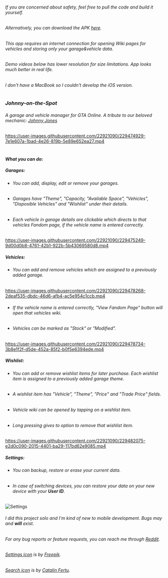 ###### _If you are concerned about safety, feel free to pull the code and build it yourself._
###### _Alternatively, you can download the APK [here](./apk/)._
###### _This app requires an internet connection for opening Wiki pages for vehicles and storing only your garage&vehicle data._
###### _Demo videos below has lower resolution for size limitations. App looks much better in real life._
###### _I don't have a MacBook so I couldn't develop the iOS version._

#
### _Johnny-on-the-Spot_
###### A garage and vehicle manager for GTA Online. A tribute to our beloved mechanic: [Johnny Jones](https://gta.fandom.com/wiki/Garage_Mechanic)

https://user-images.githubusercontent.com/22921090/229474929-7e1e607a-1bad-4e26-819b-5e89e652ea27.mp4

#
#### _What you can do:_
##### _Garages:_

* ###### You can add, display, edit or remove your garages.
* ###### Garages have "Theme", "Capacity, "Available Space", "Vehicles", "Disposible Vehicles" and "Wishlist" under their details.
* ###### Each vehicle in garage details are clickable which directs to that vehicles Fandom page, if the vehicle name is entered correctly.

https://user-images.githubusercontent.com/22921090/229475249-9d00d0b8-4761-42b1-922b-5b43069580d8.mp4

##### _Vehicles:_
* ###### You can add and remove vehicles which are assigned to a previously added garage.

https://user-images.githubusercontent.com/22921090/229478268-2deaf535-dbdc-46d6-afb4-ac5e954c1ccb.mp4

* ###### If the vehicle name is entered correctly, "View Fandom Page" button will open that vehicles wiki.
* ###### Vehicles can be marked as "Stock" or "Modified".

https://user-images.githubusercontent.com/22921090/229478734-3b8e1f2f-d5de-452a-85f2-b0f5e6394ede.mp4

##### _Wishlist:_
* ###### You can add or remove wishlist items for later purchase. Each wishlist item is assigned to a previously added garage theme.
* ###### A wishlist item has "Vehicle", "Theme", "Price" and "Trade Price" fields.
* ###### Vehicle wiki can be opened by tapping on a wishlist item.
* ###### Long pressing gives to option to remove that wishlist item.

https://user-images.githubusercontent.com/22921090/229482075-e2d0c090-2015-4401-ba29-117bd62e9085.mp4

##### _Settings:_
* ###### You can backup, restore or erase your current data.
* ###### In case of switching devices, you can restore your data on your new device with your **User ID**.

![Settings](https://github.com/burakakkanat/Johnny-on-the-Spot/assets/22921090/0a8fd447-40aa-4567-b8d5-502843778c24)

###### _I did this project solo and I'm kind of new to mobile development. Bugs may and **will** exist._
###### _For any bug reports or feature requests, you can reach me through [Reddit](https://www.reddit.com/user/yedifaktoriyel)._

###### _[Settings icon](https://www.flaticon.com/free-icon/setting_2040504?term=settings&page=1&position=1&origin=tag&related_id=2040504) is by [Freepik](https://www.flaticon.com/authors/freepik)._
###### _[Search icon](https://www.flaticon.com/free-icon/search-interface-symbol_54481?term=search&page=1&position=1&origin=tag&related_id=54481) is by [Catalin Fertu](https://www.flaticon.com/authors/catalin-fertu)._
